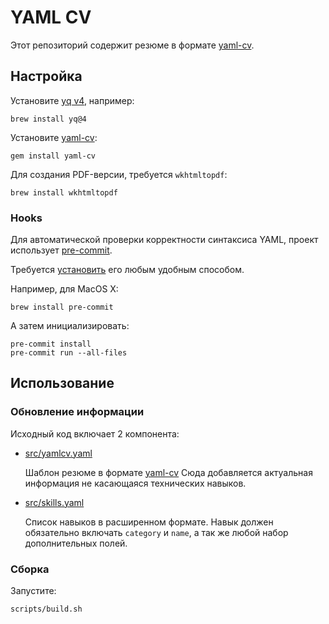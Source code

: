# YAML CV
Этот репозиторий содержит резюме в формате [yaml-cv](https://github.com/haath/yaml-cv).

## Настройка

Установите [yq v4](https://mikefarah.gitbook.io/yq/), например:
```shell
brew install yq@4
```

Установите [yaml-cv](https://github.com/haath/yaml-cv):
```shell
gem install yaml-cv
```

Для создания PDF-версии, требуется `wkhtmltopdf`:
```shell
brew install wkhtmltopdf
```

### Hooks
Для автоматической проверки корректности синтаксиса YAML, проект использует [pre-commit](https://pre-commit.com).

Требуется [установить](https://pre-commit.com/#installation) его любым удобным способом.

Например, для MacOS X:
```shell
brew install pre-commit
```

А затем инициализировать:
```shell
pre-commit install
pre-commit run --all-files
```

## Использование

### Обновление информации

Исходный код включает 2 компонента:
- [src/yamlcv.yaml](src/yamlcv.yaml)

  Шаблон резюме в формате [yaml-cv](https://github.com/haath/yaml-cv)
  Сюда добавляется актуальная информация не касающаяся технических навыков.
- [src/skills.yaml](src/skills.yaml)

  Список навыков в расширенном формате. Навык должен обязательно включать `category` и `name`, а так же любой набор дополнительных полей.

### Сборка

Запустите:
```shell
scripts/build.sh
```
